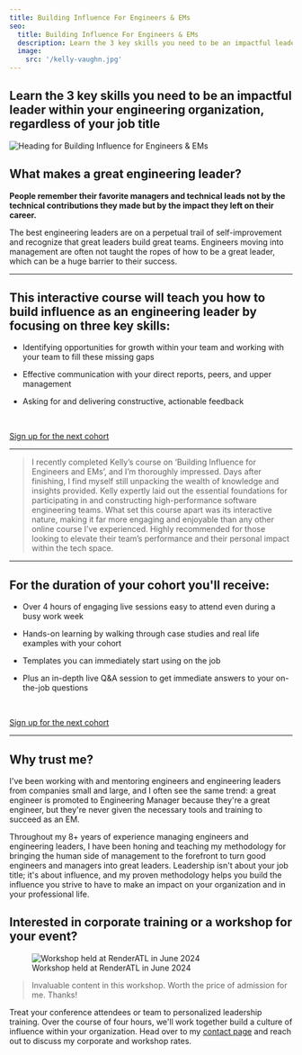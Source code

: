 ```yaml
---
title: Building Influence For Engineers & EMs
seo:
  title: Building Influence For Engineers & EMs
  description: Learn the 3 key skills you need to be an impactful leader in your engineering org
  image:
    src: '/kelly-vaughn.jpg'
---
```


## Learn the 3 key skills you need to be an impactful leader within your engineering organization, regardless of your job title

![Heading for Building Influence for Engineers & EMs](/course.jpg)

## What makes a great engineering leader?

**People remember their favorite managers and technical leads not by the technical contributions they made but by the impact they left on their career.**

The best engineering leaders are on a perpetual trail of self-improvement and recognize that great leaders build great teams. Engineers moving into management are often not taught the ropes of how to be a great leader, which can be a huge barrier to their success.

---

## This interactive course will teach you how to build influence as an engineering leader by focusing on three key skills:

- Identifying opportunities for growth within your team and working with your team to fill these missing gaps

- Effective communication with your direct reports, peers, and upper management

- Asking for and delivering constructive, actionable feedback

&nbsp;

<a class='flex items-center justify-center pt-1 pl-2 pr-2 pb-1 text-main bg-main border border-main rounded-full transition hover:bg-muted text-md italic font-serif' href='https://maven.com/kellyvaughn'>Sign up for the next cohort</a>

---

> I recently completed Kelly’s course on ‘Building Influence for Engineers and EMs’, and I’m thoroughly impressed. Days after finishing, I find myself still unpacking the wealth of knowledge and insights provided. Kelly expertly laid out the essential foundations for participating in and constructing high-performance software engineering teams. What set this course apart was its interactive nature, making it far more engaging and enjoyable than any other online course I’ve experienced. Highly recommended for those looking to elevate their team’s performance and their personal impact within the tech space.

---

## For the duration of your cohort you'll receive:

- Over 4 hours of engaging live sessions easy to attend even during a busy work week

- Hands-on learning by walking through case studies and real life examples with your cohort

- Templates you can immediately start using on the job

- Plus an in-depth live Q&A session to get immediate answers to your on-the-job questions

&nbsp;

<a class='flex items-center justify-center pt-1 pl-2 pr-2 pb-1 text-main bg-main border border-main rounded-full transition hover:bg-muted text-md italic font-serif' href='https://maven.com/kellyvaughn'>Sign up for the next cohort</a>

---

## Why trust me?

I've been working with and mentoring engineers and engineering leaders from companies small and large, and I often see the same trend: a great engineer is promoted to Engineering Manager because they're a great engineer, but they're never given the necessary tools and training to succeed as an EM.

Throughout my 8+ years of experience managing engineers and engineering leaders, I have been honing and teaching my methodology for bringing the human side of management to the forefront to turn good engineers and managers into great leaders. Leadership isn't about your job title; it's about influence, and my proven methodology helps you build the influence you strive to have to make an impact on your organization and in your professional life.

## Interested in corporate training or a workshop for your event?

<figure>
    <img src="/workshop.jpg" alt="Workshop held at RenderATL in June 2024" loading="lazy" decoding="async" />
    <figcaption>Workshop held at RenderATL in June 2024</figcaption>
</figure>

> Invaluable content in this workshop. Worth the price of admission for me. Thanks!

Treat your conference attendees or team to personalized leadership training. Over the course of four hours, we'll work together build a culture of influence within your organization. Head over to my [contact page](/contact) and reach out to discuss my corporate and workshop rates.
